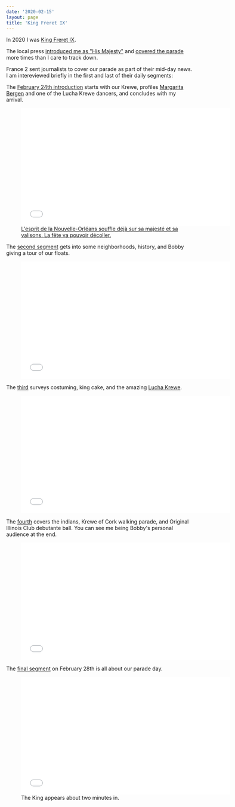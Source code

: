 ```yaml
---
date: '2020-02-15'
layout: page
title: 'King Freret IX'
---
```


In 2020 I was [King Freret IX](/2020/02/25/mardi-gras.html).

The local press [introduced me as "His Majesty"](https://www.nola.com/entertainment_life/article_d6a70bc4-395f-11ea-93c6-8f7514e1fd3f.html) and [covered the parade](http://uptownmessenger.com/2020/02/freret-fills-uptown-with-the-music-of-new-orleans-photo-gallery/) more times than I care to track down.

France 2 sent journalists to cover our parade as part of their mid-day news. I am intereviewed briefly in the first and last of their daily segments:

The [February 24th introduction](https://www.francetvinfo.fr/culture/musique/jazz/la-nouvelle-orleans-toute-en-couleurs_3839553.html) starts with our Krewe, profiles [Margarita Bergen](http://www.livingneworleans.com/?p=10852) and one of the Lucha Krewe dancers, and concludes with my arrival.

<figure><iframe width="560" height="315" src="//embedftv-a.akamaihd.net/443e6fae73b2f3acd42c880b3dab3981" frameborder="0" scrolling="no" allowfullscreen></iframe><figcaption><a href="https://translate.google.com/?tl=en&text=L%27esprit%20de%20la%20Nouvelle-Orl%C3%A9ans%20souffle%20d%C3%A9j%C3%A0%20sur%20sa%20majest%C3%A9%20et%20sa%20valisons.%20La%20f%C3%AAte%20va%20pouvoir%20d%C3%A9coller.#view=home&op=translate&sl=auto&tl=en&text=L'esprit%20de%20la%20Nouvelle-Orl%C3%A9ans%20souffle%20d%C3%A9j%C3%A0%20sur%20sa%20majest%C3%A9%20et%20sa%20valisons.%20La%20f%C3%AAte%20va%20pouvoir%20d%C3%A9coller.">L'esprit de la Nouvelle-Orléans souffle déjà sur sa majesté et sa valisons. La fête va pouvoir décoller.</a></figcaption></figure>

The [second segment](https://www.francetvinfo.fr/monde/usa/mardi-gras-une-tradition-francaise-exportee-a-la-nouvelle-orleans_3840989.html) gets into some neighborhoods, history, and Bobby giving a tour of our floats.

<figure><iframe width="560" height="315" src="//embedftv-a.akamaihd.net/1cb3d4a4ca56b1a8a8aa94974fec4312" frameborder="0" scrolling="no" allowfullscreen></iframe></figure>

The [third](https://www.francetvinfo.fr/culture/patrimoine/mardi-gras-un-business-juteux-pour-la-nouvelle-orleans_3842239.html) surveys costuming, king cake, and the amazing [Lucha Krewe](https://www.instagram.com/luchakrewe/).

<figure><iframe width="560" height="315" src="//embedftv-a.akamaihd.net/9d1ad5b0dddc62e1f2fef84d6757999d" frameborder="0" scrolling="no" allowfullscreen></iframe></figure>

The [fourth](https://www.francetvinfo.fr/monde/usa/carnaval-de-la-nouvelle-orleans-des-traditions-heritees-de-l-esclavage_3843673.html) covers the indians, Krewe of Cork walking parade, and Original Illinois Club debutante ball. You can see me being Bobby's personal audience at the end.

<figure><iframe width="560" height="315" src="//embedftv-a.akamaihd.net/8575cb36b881bde50c94116e1e2a980d" frameborder="0" scrolling="no" allowfullscreen></iframe></figure>

The [final segment](https://www.francetvinfo.fr/monde/usa/carnaval-de-la-nouvelle-orleans-au-coeur-des-defiles_3845335.html) on February 28th is all about our parade day.

<figure><iframe width="560" height="315" src="//embedftv-a.akamaihd.net/39e3285723e53b707de1fb4329cc1bff" frameborder="0" scrolling="no" allowfullscreen></iframe><figcaption>The King appears about two minutes in.</figcaption></figure>
